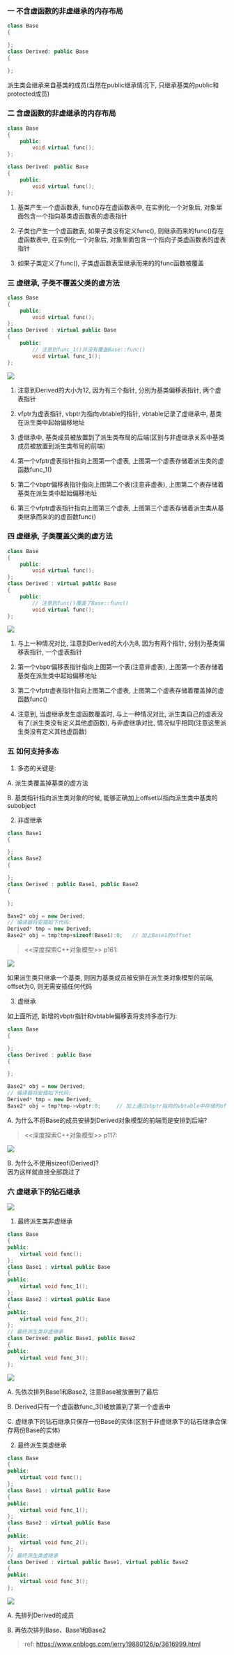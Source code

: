 ### 一 不含虚函数的非虚继承的内存布局

```cpp
class Base
{

};
class Derived: public Base
{

};
```

派生类会继承来自基类的成员(当然在public继承情况下, 只继承基类的public和protected成员)<br>

### 二 含虚函数的非虚继承的内存布局

```cpp
class Base
{
    public:
        void virtual func();
};

class Derived: public Base
{
    public:
        void virtual func();
};
```

1. 基类产生一个虚函数表, func()存在虚函数表中, 在实例化一个对象后, 对象里面包含一个指向基类虚函数表的虚表指针<br>

2. 子类也产生一个虚函数表, 如果子类没有定义func(), 则继承而来的func()存在虚函数表中, 在实例化一个对象后, 对象里面包含一个指向子类虚函数表的虚表指针<br>

3. 如果子类定义了func(), 子类虚函数表里继承而来的的func函数被覆盖<br>


### 三 虚继承, 子类不覆盖父类的虚方法

```cpp
class Base
{
    public:
        void virtual func();
};
class Derived : virtual public Base
{
    public:
        // 注意到func_1()并没有覆盖Base::func()
        void virtual func_1();
};

```

<img src="img/19.png" />

1. 注意到Derived的大小为12, 因为有三个指针, 分别为基类偏移表指针, 两个虚表指针<br>

2. vfptr为虚表指针, vbptr为指向vbtable的指针, vbtable记录了虚继承中, 基类在派生类中起始偏移地址<br>

3. 虚继承中, 基类成员被放置到了派生类布局的后端(区别与非虚继承关系中基类成员被放置到派生类布局的前端)<br>

4. 第一个vfptr虚表指针指向上图第一个虚表, 上图第一个虚表存储着派生类的虚函数func_1()<br>

5. 第二个vbptr偏移表指针指向上图第二个表(注意非虚表), 上图第二个表存储着基类在派生类中起始偏移地址<br>

6. 第三个vfptr虚表指针指向上图第三个虚表, 上图第三个虚表存储着派生类从基类继承而来的的虚函数func()<br>


### 四 虚继承, 子类覆盖父类的虚方法

```cpp
class Base
{
    public:
        void virtual func();
};
class Derived : virtual public Base
{
    public:
        // 注意到func()覆盖了Base::func()
        void virtual func();
};

```

<img src="img/20.png" />

1. 与上一种情况对比, 注意到Derived的大小为8, 因为有两个指针, 分别为基类偏移表指针, 一个虚表指针<br>

2. 第一个vbptr偏移表指针指向上图第一个表(注意非虚表), 上图第一个表存储着基类在派生类中起始偏移地址<br>

3. 第二个vfptr虚表指针指向上图第二个虚表, 上图第二个虚表存储着覆盖掉的虚函数func()<br>

4. 注意到, 当虚继承发生虚函数覆盖时, 与上一种情况对比, 派生类自己的虚表没有了(派生类没有定义其他虚函数), 与非虚继承对比, 情况似乎相同(注意这里派生类没有定义其他虚函数)<br>


### 五 如何支持多态

1. 多态的关键是:<br>

A. 派生类覆盖掉基类的虚方法<br>

B. 基类指针指向派生类对象的时候, 能够正确加上offset以指向派生类中基类的subobject<br>


2. 非虚继承<br>

```cpp
class Base1
{

};
class Base2
{

};
class Derived : public Base1, public Base2
{

};

Base2* obj = new Derived;
// 编译器将安插如下代码:
Derived* tmp = new Derived;
Base2* obj = tmp?tmp+sizeof(Base1):0;   // 加上Base1的offset
```

><<深度探索C++对象模型>> p161:<br>
<img src="img/21.png" />

如果派生类只继承一个基类, 则因为基类成员被安排在派生类对象模型的前端, offset为0, 则无需安插任何代码<br>

3. 虚继承<br>

如上面所述, 新增的vbptr指针和vbtable偏移表将支持多态行为:<br>

```cpp
class Base
{

};
class Derived : public Base
{

};

Base2* obj = new Derived;
// 编译器将安插如下代码:
Derived* tmp = new Derived;
Base2* obj = tmp?tmp->vbptr:0;     // 加上通过vbptr指向的vbtable中存储的offset值
```

A. 为什么不将Base的成员安排到Derived对象模型的前端而是安排到后端?<br>

><<深度探索C++对象模型>> p117:<br>
<img src="img/22.png" />

B. 为什么不使用sizeof(Derived)?<br>
因为这样就直接全部跳过了<br>

### 六 虚继承下的钻石继承

<img src="img/23.png" />

1. 最终派生类非虚继承<br>

```cpp
class Base
{
public:
    virtual void func();
};
class Base1 : virtual public Base
{
public:
    virtual void func_1();
};
class Base2 : virtual public Base
{
public:
    virtual void func_2();
};
// 最终派生类非虚继承
class Derived: public Base1, public Base2
{
public:
    virtual void func_3();
};
```

<img src="img/24.png" />

A. 先依次排列Base1和Base2, 注意Base被放置到了最后<br>

B. Derived只有一个虚函数func_3()被放置到了第一个虚表中<br>

C. 虚继承下的钻石继承只保存一份Base的实体(区别于非虚继承下的钻石继承会保存两份Base的实体)<br>


2. 最终派生类虚继承<br>

```cpp
class Base
{
public:
    virtual void func();
};
class Base1 : virtual public Base
{
public:
    virtual void func_1();
};
class Base2 : virtual public Base
{
public:
    virtual void func_2();
};
// 最终派生类虚继承
class Derived : virtual public Base1, virtual public Base2
{
public:
    virtual void func_3();
};
```

<img src="img/25.png" />

A. 先排列Derived的成员<br>

B. 再依次排列Base、Base1和Base2<br>


>ref:
https://www.cnblogs.com/jerry19880126/p/3616999.html<br>
